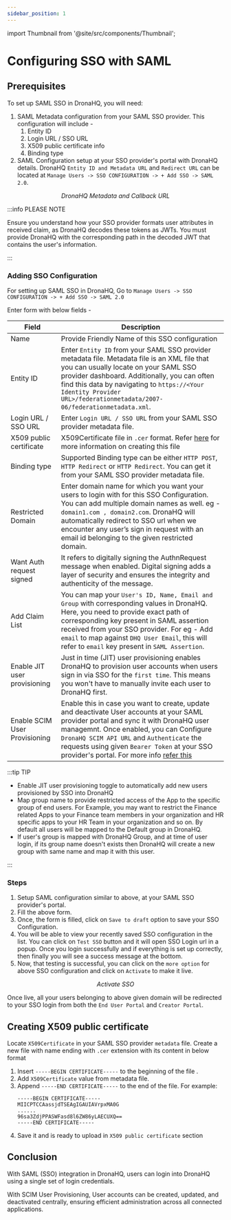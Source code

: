 ```yaml
---
sidebar_position: 1
---
```


import Thumbnail from '@site/src/components/Thumbnail';

# Configuring SSO with SAML

## Prerequisites

To set up SAML SSO in DronaHQ, you will need:

1. SAML Metadata configuration from your SAML SSO provider. This configuration will include - 
    1. Entity ID
    1. Login URL / SSO URL
    1. X509 public certificate info
    1. Binding type
1. SAML Configuration setup at your SSO provider's portal with DronaHQ details. DronaHQ `Entity ID and Metadata URL` and `Redirect URL` can be located at  `Manage Users -> SSO CONFIGURATION -> + Add SSO -> SAML 2.0`.

<figure>
  <Thumbnail src="/img/sso/sso-saml-metadata-callback.png" alt="DronaHQ Metadata and Callback URL" />
  <figcaption align = "center"><i>DronaHQ Metadata and Callback URL</i></figcaption>
</figure>

:::info PLEASE NOTE

Ensure you understand how your SSO provider formats user attributes in received claim, as DronaHQ decodes these tokens as JWTs. You must provide DronaHQ with the corresponding path in the decoded JWT that contains the user's information.

:::

### Adding SSO Configuration

For setting up SAML SSO in DronaHQ, Go to `Manage Users -> SSO CONFIGURATION -> + Add SSO -> SAML 2.0`

Enter form with below fields -

 | Field | Description  | 
  | ----------------- |---------------- |
| Name            | Provide Friendly Name of this SSO configuration  |
| Entity ID              | Enter `Entity ID` from your SAML SSO provider metadata file. Metadata file is an XML file that you can usually locate on your SAML SSO provider dashboard. Additionally, you can often find this data by navigating to `https://<Your Identity Provider URL>/federationmetadata/2007-06/federationmetadata.xml`.|
| Login URL / SSO URL | Enter `Login URL / SSO URL` from your SAML SSO provider metadata file. |
| X509 public certificate      | X509Certificate file in `.cer` format. Refer [here](#creating-x509-public-certificate) for more information on creating this file
| Binding type | Supported Binding type can be either `HTTP POST`, `HTTP Redirect` or `HTTP Redirect`. You can get it from your SAML SSO provider metadata file. |
| Restricted Domain           | Enter domain name for which you want your users to login with for this SSO Configuration. You can add multiple domain names as well. eg - `domain1.com , domain2.com`. DronaHQ will automatically redirect to SSO url when we encounter any user’s sign in request with an email id belonging to the given restricted domain. |
| Want Auth request signed |  It refers to digitally signing the AuthnRequest message when enabled. Digital signing adds a layer of security and ensures the integrity and authenticity of the message. |
| Add Claim List | You can map your `User's ID, Name, Email and Group` with corresponding values in DronaHQ. Here, you need to provide exact path of corresponding key present in SAML assertion received from your SSO provider. For eg - Add `email` to map against `DHQ User Email`, this will refer to `email` key present in `SAML Assertion`.|
| Enable JIT user provisioning | Just in time (JIT) user provisioning enables DronaHQ to provision user accounts when users sign in via SSO for the `first time`. This means you won't have to manually invite each user to DronaHQ first. |
| Enable SCIM User Provisioning | Enable this in case you want to create, update and deactivate User accounts at your SAML provider portal and sync it with DronaHQ user managemnt. Once enabled, you can Configure `DronaHQ SCIM API URL` and `Authenticate` the requests using given `Bearer Token` at your SSO provider's portal. For more info [refer this](./scim-user-provisioning.md)  |

:::tip TIP

- Enable JIT user provisioning toggle to automatically add new users provisioned by SSO into DronaHQ
- Map group name to provide restricted access of the App to the specific group of end users. For Example, you may want to restrict the Finance related Apps to your Finance team members in your organization and HR specific apps to your HR Team in your organization and so on. By default all users will be mapped to the Default group in DronaHQ.
- If user's group is mapped with DronaHQ Group, and at time of user login, if its group name doesn't exists then DronaHQ will create a new group with same name and map it with this user.

:::

### Steps
1. Setup SAML configuration similar to above, at your SAML SSO provider's portal.
1. Fill the above form.
1. Once, the form is filled, click on `Save to draft` option to save your SSO Configuration.
1. You will be able to view your recently saved SSO configuration in the list. You can click on `Test SSO` button and it will open SSO Login url in a popup. Once you login successfully and if everything is set up correctly, then finally you will see a success message at the bottom.
1. Now, that testing is successful, you can click on the `more option` for above SSO configuration and click on `Activate` to make it live.

<figure>
  <Thumbnail src="/img/sso/sso-saml-login-activate.png" alt="Activate SSO" />
  <figcaption align = "center"><i>Activate SSO</i></figcaption>
</figure>

Once live, all your users belonging to above given domain will be redirected to your SSO login from both the `End User Portal` and `Creator Portal`.


## Creating X509 public certificate
Locate `X509Certificate` in your  SAML SSO provider `metadata` file. Create a new file with name ending with `.cer` extension with its content in below format

1. Insert `-----BEGIN CERTIFICATE-----` to the beginning of the file .
1. Add `X509Certificate` value from metadata file.
1. Append `-----END CERTIFICATE-----` to the end of the file. For example: 
    ``` 
    -----BEGIN CERTIFICATE-----
    MIICPTCCAassjdTSEAgIGAUIAVrpxMA0G
    ......
    96sa3ZdjPPASWFasd8l6ZW86yLAECUXQ==
    -----END CERTIFICATE-----
    ```
1. Save it and is ready to upload in `X509 public certificate` section

## Conclusion

With SAML (SSO) integration in DronaHQ, users can login into DronaHQ using a single set of login credentials. 

With SCIM User Provisioning, User accounts can be created, updated, and deactivated centrally, ensuring efficient administration across all connected applications.